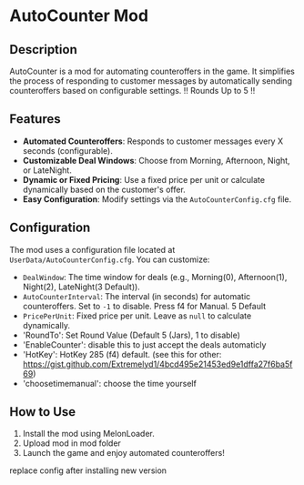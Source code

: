 # AutoCounter Mod

## Description
AutoCounter is a mod for automating counteroffers in the game. It simplifies the process of responding to customer messages by automatically sending counteroffers based on configurable settings. !! Rounds Up to 5 !!

## Features
- **Automated Counteroffers**: Responds to customer messages every X seconds (configurable).
- **Customizable Deal Windows**: Choose from Morning, Afternoon, Night, or LateNight.
- **Dynamic or Fixed Pricing**: Use a fixed price per unit or calculate dynamically based on the customer's offer.
- **Easy Configuration**: Modify settings via the `AutoCounterConfig.cfg` file.

## Configuration
The mod uses a configuration file located at `UserData/AutoCounterConfig.cfg`. You can customize:
- `DealWindow`: The time window for deals (e.g., Morning(0), Afternoon(1), Night(2), LateNight(3 Default)).
- `AutoCounterInterval`: The interval (in seconds) for automatic counteroffers. Set to `-1` to disable. Press f4 for Manual. 5 Default
- `PricePerUnit`: Fixed price per unit. Leave as `null` to calculate dynamically.
- 'RoundTo': Set Round Value (Default 5 (Jars), 1 to disable)
- 'EnableCounter': disable this to just accept the deals automaticly
- 'HotKey': HotKey 285 (f4) default.  (see this for other: https://gist.github.com/Extremelyd1/4bcd495e21453ed9e1dffa27f6ba5f69)
- 'choosetimemanual': choose the time yourself

## How to Use
1. Install the mod using MelonLoader.
2. Upload mod in mod folder
3. Launch the game and enjoy automated counteroffers!

replace config after installing new version 
